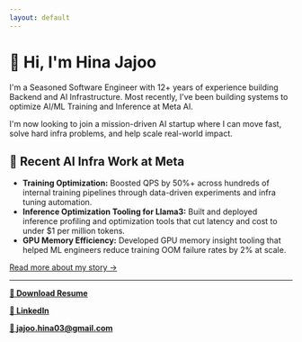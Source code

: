 ```yaml
---
layout: default
---
```


<h1 class="center-title">👋 Hi, I'm Hina Jajoo</h1>
<p class="profile-intro">
  I'm a Seasoned Software Engineer with 12+ years of experience building Backend and AI Infrastructure. Most recently, I’ve been building systems to optimize  AI/ML Training and Inference at Meta AI. 
</p>
<p class="profile-intro">
  I'm now looking to join a mission-driven AI startup where I can move fast, solve hard infra problems, and help scale real-world impact.
</p>

<h2>🧠 Recent AI Infra Work at Meta</h2>
<ul>
  <li><strong>Training Optimization:</strong> Boosted QPS by 50%+ across hundreds of internal training pipelines through data-driven experiments and infra tuning automation.</li>
  <li><strong>Inference Optimization Tooling for Llama3:</strong> Built and deployed inference profiling and optimization tools that cut latency and cost to under $1 per million tokens.</li>
  <li><strong>GPU Memory Efficiency:</strong> Developed GPU memory insight tooling that helped ML engineers reduce training OOM failure rates by 2% at scale.</li>
</ul>

<p class="profile-intro">
  <a href="/about.html">Read more about my story →</a>
</p>

---

**[📄 Download Resume](assets/Hina_Jajoo_Resume.pdf)**

**[💼 LinkedIn](https://linkedin.com/in/hinajajoo)** 

**[📧 jajoo.hina03@gmail.com](mailto:jajoo.hina03@gmail.com)**

